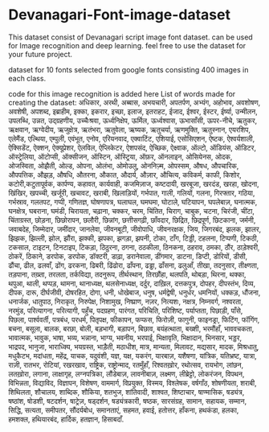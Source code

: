 # Devanagari-Font-image-dataset
This dataset consist of Devanagari script image font dataset. can be used for Image recognition and deep learning. feel free to use the dataset for your future project.

dataset for 10 fonts selected from google fonts consisting 400 images in each class.

code for this image recognition is added here
List of words made for creating the dataset:
अधिकार, अरथी, अब्बास, अभयचारी, अपतर्पण, अभ्यंग, अहोभाव, अवशोषण, अवशेषी, अपशब्द, इब्राहीम, इक्का, इकरार, इच्छा, इलाज, इतराहट, ईजाद, ईश्वर, ईस्टर, ईर्ष्या, उन्मीलन, उपलब्धि, उन्नत, उद्ग्रहणीय, उच्चैःश्रवा, ऊर्ध्वनिक्षेप, ऊर्मिल, ऊर्ध्वश्वास, ऊभासाँसी, ऊपर-नीचे, ऋतुकर, ऋक्षवान, ऋग्वेदीय, ऋजुक्षेत्र, ऋतंभरा, ऋतुवेला, ऋष्यक, ऋतुचर्या, ऋणमुक्ति, ऋतुस्नान, एयरशिप, एलेमैंड, एल्थिया, एम्पुली, एवंभूत, एनोव, एरियनवाद, एक्वाटिंट, एशियाई, एसोसिएशन, ऐष्टक, ऐश्वर्यशाली, ऐक्सिडेंट, ऐक्शन, ऐक्यूप्रेशर, ऐलविल, ऐप्लिकेटर, ऐशपसंद, ऐच्छिक, ऐक्ष्वाक, ऑल्टो, ऑडियंस, ऑडिटर, ऑस्ट्रेलिया, ऑटोप्सी, ऑक्सीजन, ऑस्टिन, ऑस्ट्रिया, ऑफ़र, ऑनलाइन, ओसियेनस, ओदक, ओजस्विता, ओझैती, ओल्ड, ओपना, ओलंभा, ओमोउलु, ओननिज़्म, ओपस्सम, औषध, औपचारिक, औपपत्तिक, औझड़, औषधि, औतरना, औकात, औदार्य, औज़ार, औचित्य, कविकर्म, काफी, किशोर, कटोरी,कटुतापूर्वक, कार्पण्य, कहावत, कार्यवाही, कजमिज़ाज, कष्टदायी, खरबूजा, खरदंड, खरहा, खोदना, खिंखिर, खपच्ची, खर्जूरी, खचावट, खराबी, खिलाड़ियों, गर्भपात, गाली, गलियों, गलना, गिरफ्तार, गठिया, गर्भस्राव, गलतपट, गप्पी, गणितज्ञ, घोषणापत्र, घलाघल, घमघमा, घोटाले, घटियापन, घपलेबाज़, घनात्मक, घनक्षेत्र, घबराना, घमंडी, चिरायता, चढ़ाना, चक्कर, चरम, चिंतित, चिराग, चाबुक, चटना, चिरंजी, चींटा, चिंताग्रस्त, छोड़ना, छिछोरापन, छलौरी, छिन्नांग, छत्तीसगढ़ी, छाँवदार, छिद्रित, छिद्रपूर्ण, छिटकाना, जर्मनी, जवाबदेह, जिम्मेदार, जमींदार, जानलेवा, जीवनबूटी, जीवोपाधि, जीवनरक्षक, जिय, जिगरबंद, झलक, झालर, झिझक, झिल्ली, झोल, झौंरा, झक्की, झपका, झगड़ा, झपनी, टोका, टाँग, टिड्डी, टहलना, टिप्पणी, टिकठी, टकसाल, टाइटन,  टिनटाइप, टिकड़ा, ठिठुरना, ठगना, ठठकीला, ठिनकना, ठहराव, ठमका, ठौंर, ठाड़ेश्वरी, ठोकरें, ठिकाने, डरपोक, डरपोक, डॉक्टरी, डाढ़ा, डरानेवाला, डींगमार, डाटना, डिप्टी, डोरियों, डीसी, ढौंचा, ढील, ढलवाँ, ढोंग, ढरकना, ढिबरी, ढिंढोरा, ढाँपना, ढड्ढा, ढाँसना, ढलुआँ, तीखा, तदनुसार, तीक्ष्णता, तड़पाना, तख़्ता, तरलता, तर्कविद्या, तदनुरूप, तीर्थस्थान, तिरछौंहा, थलपति, थोबड़ा, थिरना, थक्का, थपुआ, थाली, थप्पड़, थामना, थानाध्यक्ष, थलसेनाध्यक्ष, दर्दुर, दाख़िल, दत्तकपुत्र, दोपहर, दीपस्तंभ, दिव्य, दीपक, दारू, दीर्घजीवी, दोषरहित, दोगा, धनी, धोखेबाज, धनुष, धर्मद्वेषी, धनुर्धर, धमनियों, धक्कड़, धौंजना, धनार्जक, धातुपाठ, निराकृत, निरुपेक्ष, निशामुख, निष्प्राण, नज़र, नित्यशः, नक्षत्र, निम्नवर्ग, नश्वरता, नरमुंड, परित्यागना, परित्यागी, पहुँच, पदग्रहण, पारंगत, परिचिति, परिशिष्ट, पर्याप्तता, पिछाड़ी, पाँसे, पिछला, पार्श्ववर्ती, पत्रबंध, परधर्म, पितृपक्ष, फीकापन, फप्फस, फिरोज़ी, फागुनी, फाइनड्रा, फिटिंग, फॉगिंग, बचना, बसूला, बालक, बरछा, बोली, बड़भागी, बड़ापन, बिछाव, बयंहत्थाता, बख्शी, भरमौंहाँ, भाववचकता, भावात्मक, भावुक, भाषा, भव्य, भन्नाना, भाग्य, भवनीय, भरपाई, भिक्षावृति, भिक्षादान, भिनसार, भड्डर, भाद्रपद, भानुजा, भाराध्क्यि, भयग्रस्त, भाड़ैती, मठाधीश, मात्र, मान्यता, मिलावट, मद्यसार, मादक, मिश्रधातु, मधुकैटभ, मदांधता, महेंद्र, याचक, यदुवंशी, यज्ञ, यक्ष, यकरंग, यारबाज़, यशैषणा, यांत्रिक, यतिभ्रष्ट, यात्रा, राज़ी, रातभर, रोटियां, रखरखाव, राष्ट्रिक, राष्ट्रोन्माद, रतमुँहाँ, रिश्वतख़ोर, रथोत्सव, रायभोग, लांछन, लतख़ोरा, लगाना, लाक्षागृह, लग्नपत्रिका, लौंडेबाज़, लावनीबाज़, लक्ष्मण, लीब्रेट्टो, लोकरंजन, विपथन, विभिन्नता, विद्याविद, विज्ञापन, विशेषण, वाममार्ग, विप्रयुक्त, विस्मय, विश्लेषक, वर्षगाँठ, शोषणीयता, शराबी, शिथिलता, शौचालय, शाब्दिक, शौकिया, शतभुज, शांतिवादी, शाश्वत, शिष्टाचार, षाण्मासिक, षड्यंत्र, षष्ठांश, षोडशी, षटदर्शन, षाट्रेज़, षड्दर्शन, षड्यंत्रकारी, षष्ठक, सारसंग्रह, सामान, सहायक, सम्मान, सिद्धि, सत्यता, समीपतर, सौंदर्यबोध, समानताएं, सहमत, हवाई, हतोत्तर, हाँकना, हथकंडा, हलका, हमशक्ल, हथियारबंद, हार्दिक, हतज्ञान, हिसाबदाँ.

